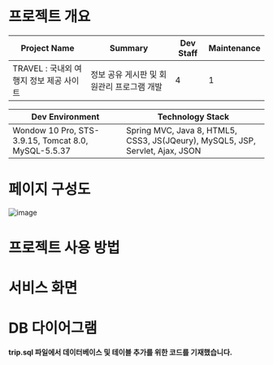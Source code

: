 # 프로젝트 개요
|Project Name|Summary|Dev Staff|Maintenance|
|------|---|---|---|
|TRAVEL : 국내외 여행지 정보 제공 사이트|정보 공유 게시판 및 회원관리 프로그램 개발|4|1|


|Dev Environment|Technology Stack|
|------|---|
|Wondow 10 Pro, STS-3.9.15, Tomcat 8.0, MySQL-5.5.37|Spring MVC, Java 8, HTML5, CSS3, JS(JQeury), MySQL5, JSP, Servlet, Ajax, JSON|


# 페이지 구성도
![image](https://user-images.githubusercontent.com/77965998/125669927-0f578ecc-7edb-4a70-99ac-fe1e2ed026b8.png)

# 프로젝트 사용 방법

# 서비스 화면

# DB 다이어그램
  **trip.sql 파일에서 데이터베이스 및 테이블 추가를 위한 코드를 기재했습니다.**
